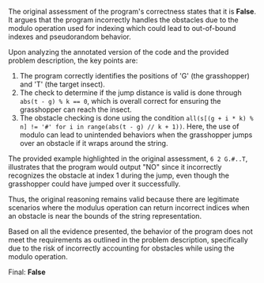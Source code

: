The original assessment of the program's correctness states that it is **False**. It argues that the program incorrectly handles the obstacles due to the modulo operation used for indexing which could lead to out-of-bound indexes and pseudorandom behavior.

Upon analyzing the annotated version of the code and the provided problem description, the key points are:

1. The program correctly identifies the positions of 'G' (the grasshopper) and 'T' (the target insect).
2. The check to determine if the jump distance is valid is done through `abs(t - g) % k == 0`, which is overall correct for ensuring the grasshopper can reach the insect.
3. The obstacle checking is done using the condition `all(s[(g + i * k) % n] != '#' for i in range(abs(t - g) // k + 1))`. Here, the use of modulo can lead to unintended behaviors when the grasshopper jumps over an obstacle if it wraps around the string. 

The provided example highlighted in the original assessment, `6 2 G.#..T`, illustrates that the program would output "NO" since it incorrectly recognizes the obstacle at index 1 during the jump, even though the grasshopper could have jumped over it successfully.

Thus, the original reasoning remains valid because there are legitimate scenarios where the modulus operation can return incorrect indices when an obstacle is near the bounds of the string representation.

Based on all the evidence presented, the behavior of the program does not meet the requirements as outlined in the problem description, specifically due to the risk of incorrectly accounting for obstacles while using the modulo operation.

Final: **False**